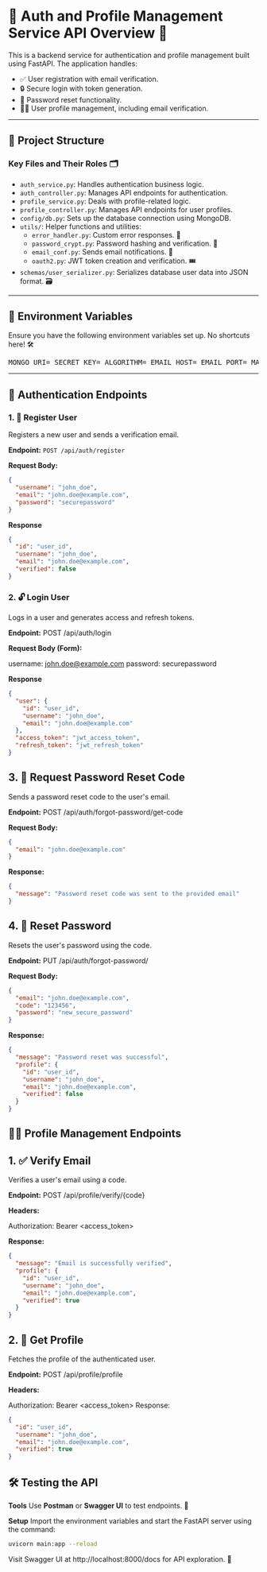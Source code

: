 # 🎉 Auth and Profile Management Service API Overview 🎉

This is a backend service for authentication and profile management built using FastAPI. The application handles:

- ✅ User registration with email verification.
- 🔒 Secure login with token generation.
- 🔄 Password reset functionality.
- 🧑‍💻 User profile management, including email verification.

---

## 📂 Project Structure

### Key Files and Their Roles 🗂️

- `auth_service.py`: Handles authentication business logic.
- `auth_controller.py`: Manages API endpoints for authentication.
- `profile_service.py`: Deals with profile-related logic.
- `profile_controller.py`: Manages API endpoints for user profiles.
- `config/db.py`: Sets up the database connection using MongoDB.
- `utils/`: Helper functions and utilities:
  - `error_handler.py`: Custom error responses. 🚨
  - `password_crypt.py`: Password hashing and verification. 🔑
  - `email_conf.py`: Sends email notifications. 📧
  - `oauth2.py`: JWT token creation and verification. 🎟️
- `schemas/user_serializer.py`: Serializes database user data into JSON format. 🗃️

---

## 🌟 Environment Variables

Ensure you have the following environment variables set up. No shortcuts here! 🛠️

<pre>MONGO_URI=<Your MongoDB connection URI> SECRET_KEY=<Your JWT secret key> ALGORITHM=<Your JWT algorithm> EMAIL_HOST=<Email host> EMAIL_PORT=<Email port> MAIL_SERVER=<Email server> EMAIL_USER=<Email username> EMAIL_PASSWORD=<Email password></pre>

---

## 🔑 Authentication Endpoints

### 1. 🚀 Register User

Registers a new user and sends a verification email.

**Endpoint:** `POST /api/auth/register`

**Request Body:**

```json
{
  "username": "john_doe",
  "email": "john.doe@example.com",
  "password": "securepassword"
}
```

**Response**

```json
{
  "id": "user_id",
  "username": "john_doe",
  "email": "john.doe@example.com",
  "verified": false
}
```

### 2. 🔓 Login User

Logs in a user and generates access and refresh tokens.

**Endpoint:** POST /api/auth/login

**Request Body (Form):**

username: john.doe@example.com
password: securepassword

**Response**

```json
{
  "user": {
    "id": "user_id",
    "username": "john_doe",
    "email": "john.doe@example.com"
  },
  "access_token": "jwt_access_token",
  "refresh_token": "jwt_refresh_token"
}
```

## 3. 📧 Request Password Reset Code

Sends a password reset code to the user's email.

**Endpoint:** POST /api/auth/forgot-password/get-code

**Request Body:**

```json
{
  "email": "john.doe@example.com"
}
```

**Response:**

```json
{
  "message": "Password reset code was sent to the provided email"
}
```

## 4. 🔄 Reset Password

Resets the user's password using the code.

**Endpoint:** PUT /api/auth/forgot-password/

**Request Body:**

```json
{
  "email": "john.doe@example.com",
  "code": "123456",
  "password": "new_secure_password"
}
```

**Response:**

```json
{
  "message": "Password reset was successful",
  "profile": {
    "id": "user_id",
    "username": "john_doe",
    "email": "john.doe@example.com",
    "verified": false
  }
}
```

## 🧑‍💼 Profile Management Endpoints

## 1. ✅ Verify Email

Verifies a user's email using a code.

**Endpoint:** POST /api/profile/verify/{code}

**Headers:**

Authorization: Bearer <access_token>

**Response:**

```json
{
  "message": "Email is successfully verified",
  "profile": {
    "id": "user_id",
    "username": "john_doe",
    "email": "john.doe@example.com",
    "verified": true
  }
}
```

## 2. 📄 Get Profile

Fetches the profile of the authenticated user.

**Endpoint:** POST /api/profile/profile

**Headers:**

Authorization: Bearer <access_token>
Response:

```json
{
  "id": "user_id",
  "username": "john_doe",
  "email": "john.doe@example.com",
  "verified": true
}
```

## 🛠️ Testing the API

**Tools**
Use **Postman** or **Swagger UI** to test endpoints. 🚀

**Setup**
Import the environment variables and start the FastAPI server using the command:

```bash
uvicorn main:app --reload
```

Visit Swagger UI at http://localhost:8000/docs for API exploration. 🧐
